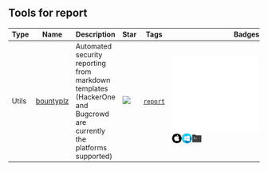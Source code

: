 
## Tools for report

| Type | Name | Description | Star | Tags | Badges |
| --- | --- | --- | --- | --- | --- |
|Utils|[bountyplz](https://github.com/fransr/bountyplz)|Automated security reporting from markdown templates (HackerOne and Bugcrowd are currently the platforms supported) |![](https://img.shields.io/github/stars/fransr/bountyplz?label=%20)|[`report`](/categorize/tags/report.md)|![linux](linux.png.md)![macos](/images/apple.png)![windows](/images/windows.png)[![Shell](/images/shell.png)](/categorize/langs/Shell.md)|

